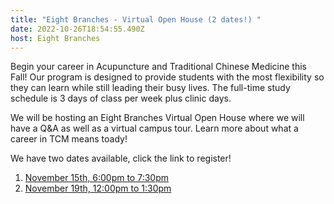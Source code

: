 ```yaml
---
title: "Eight Branches - Virtual Open House (2 dates!) "
date: 2022-10-26T18:54:55.490Z
host: Eight Branches
---
```

Begin your career in Acupuncture and Traditional Chinese Medicine this Fall! Our program is designed to provide students with the most flexibility so they can learn while still leading their busy lives. The full-time study schedule is 3 days of class per week plus clinic days.

W﻿e will be hosting an Eight Branches Virtual Open House where we will have a Q&A as well as a virtual campus tour. Learn more about what a career in TCM means toady!

W﻿e have two dates available, click the link to register!

1. [N﻿ovember 15th, 6:00pm to 7:30pm](https://us02web.zoom.us/meeting/register/tZErc-2urzovGdfQQ3FQs7A4YGiX7HDqOcgq)
2. [N﻿ovember 19th, 12:00pm to 1:30pm](https://us02web.zoom.us/meeting/register/tZAkduGhqTMrE9ejuiZEH2P7L9BScdlqySpk)